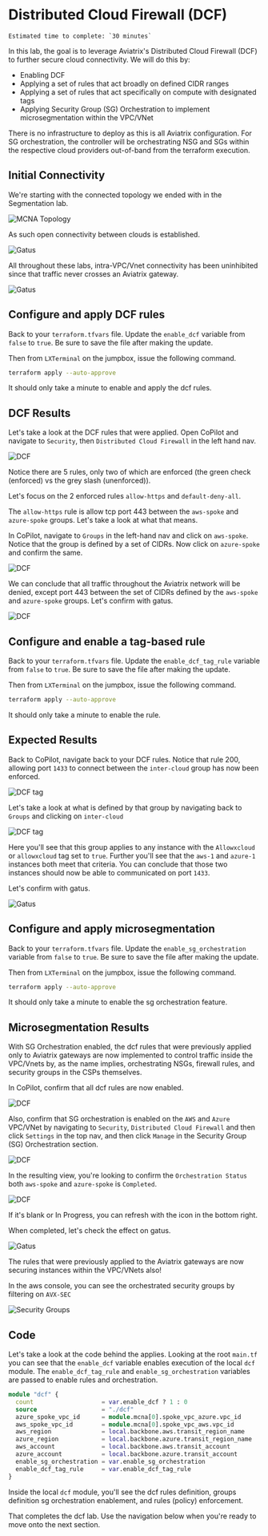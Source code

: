 # Distributed Cloud Firewall (DCF)

```{important}
Estimated time to complete: `30 minutes`
```

In this lab, the goal is to leverage Aviatrix's Distributed Cloud Firewall (DCF) to further secure cloud connectivity. We will do this by:

- Enabling DCF
- Applying a set of rules that act broadly on defined CIDR ranges
- Applying a set of rules that act specifically on compute with designated tags
- Applying Security Group (SG) Orchestration to implement microsegmentation within the VPC/VNet

There is no infrastructure to deploy as this is all Aviatrix configuration. For SG orchestration, the controller will be orchestrating NSG and SGs within the respective cloud providers out-of-band from the terraform execution.

## Initial Connectivity

We're starting with the connected topology we ended with in the Segmentation lab.

![MCNA Topology](images/segmentation_topology.png)

As such open connectivity between clouds is established.

![Gatus](images/mcna_gatus_cloudx.png)

All throughout these labs, intra-VPC/Vnet connectivity has been uninhibited since that traffic never crosses an Aviatrix gateway.

![Gatus](images/dcf_intra_vpc.png)

## Configure and apply DCF rules

Back to your `terraform.tfvars` file. Update the `enable_dcf` variable from `false` to `true`. Be sure to save the file after making the update.

Then from `LXTerminal` on the jumpbox, issue the following command.

```bash
terraform apply --auto-approve
```

It should only take a minute to enable and apply the dcf rules.

## DCF Results

Let's take a look at the DCF rules that were applied. Open CoPilot and navigate to `Security`, then `Distributed Cloud Firewall` in the left hand nav.

![DCF](images/dcf_rules.png)

Notice there are 5 rules, only two of which are enforced (the green check (enforced) vs the grey slash (unenforced)).

Let's focus on the 2 enforced rules `allow-https` and `default-deny-all`.

The `allow-https` rule is allow tcp port 443 between the `aws-spoke` and `azure-spoke` groups. Let's take a look at what that means.

In CoPilot, navigate to `Groups` in the left-hand nav and click on `aws-spoke`. Notice that the group is defined by a set of CIDRs. Now click on `azure-spoke` and confirm the same.

![DCF](images/dcf_groups.png)

We can conclude that all traffic throughout the Aviatrix network will be denied, except port 443 between the set of CIDRs defined by the `aws-spoke` and `azure-spoke` groups. Let's confirm with gatus.

![DCF](images/dcf_443.png)

## Configure and enable a tag-based rule

Back to your `terraform.tfvars` file. Update the `enable_dcf_tag_rule` variable from `false` to `true`. Be sure to save the file after making the update.

Then from `LXTerminal` on the jumpbox, issue the following command.

```bash
terraform apply --auto-approve
```

It should only take a minute to enable the rule.

## Expected Results

Back to CoPilot, navigate back to your DCF rules. Notice that rule 200, allowing port `1433` to connect between the `inter-cloud` group has now been enforced. 

![DCF tag](images/dcf_tag_enable.png)

Let's take a look at what is defined by that group by navigating back to `Groups` and clicking on `inter-cloud`

![DCF tag](images/dcf_1433.png)

Here you'll see that this group applies to any instance with the `Allowxcloud` or `allowxcloud` tag set to `true`. Further you'll see that the `aws-1` and `azure-1` instances both meet that criteria. You can conclude that those two instances should now be able to communicated on port `1433`.

Let's confirm with gatus.

![Gatus](images/dcf_gatus_1433.png)

## Configure and apply microsegmentation

Back to your `terraform.tfvars` file. Update the `enable_sg_orchestration` variable from `false` to `true`. Be sure to save the file after making the update.

Then from `LXTerminal` on the jumpbox, issue the following command.

```bash
terraform apply --auto-approve
```

It should only take a minute to enable the sg orchestration feature.

## Microsegmentation Results

With SG Orchestration enabled, the dcf rules that were previously applied only to Aviatrix gateways are now implemented to control traffic inside the VPC/Vnets by, as the name implies, orchestrating NSGs, firewall rules, and security groups in the CSPs themselves.

In CoPilot, confirm that all dcf rules are now enabled.

![DCF](images/dcf_rules_applied.png)

Also, confirm that SG orchestration is enabled on the `AWS` and `Azure` VPC/VNet by navigating to `Security`, `Distributed Cloud Firewall` and then click `Settings` in the top nav, and then click `Manage` in the Security Group (SG) Orchestration section.

![DCF](images/dcf_sg_orch.png)

In the resulting view, you're looking to confirm the `Orchestration Status` both `aws-spoke` and `azure-spoke` is `Completed`.

![DCF](images/dcf_sg_status.png)

If it's blank or In Progress, you can refresh with the icon in the bottom right.

When completed, let's check the effect on gatus.

![Gatus](images/dcf_intra.png)

The rules that were previously applied to the Aviatrix gateways are now securing instances within the VPC/VNets also!

In the aws console, you can see the orchestrated security groups by filtering on `AVX-SEC`

![Security Groups](images/dcf_aws.png)

## Code

Let's take a look at the code behind the applies. Looking at the root `main.tf` you can see that the `enable_dcf` variable enables execution of the local `dcf` module. The `enable_dcf_tag_rule` and `enable_sg_orchestration` variables are passed to enable rules and orchestration.

```terraform
module "dcf" {
  count                   = var.enable_dcf ? 1 : 0
  source                  = "./dcf"
  azure_spoke_vpc_id      = module.mcna[0].spoke_vpc_azure.vpc_id
  aws_spoke_vpc_id        = module.mcna[0].spoke_vpc_aws.vpc_id
  aws_region              = local.backbone.aws.transit_region_name
  azure_region            = local.backbone.azure.transit_region_name
  aws_account             = local.backbone.aws.transit_account
  azure_account           = local.backbone.azure.transit_account
  enable_sg_orchestration = var.enable_sg_orchestration
  enable_dcf_tag_rule     = var.enable_dcf_tag_rule
}
```

Inside the local `dcf` module, you'll see the dcf rules definition, groups definition sg orchestration enablement, and rules (policy) enforcement.

That completes the dcf lab. Use the navigation below when you're ready to move onto the next section.
